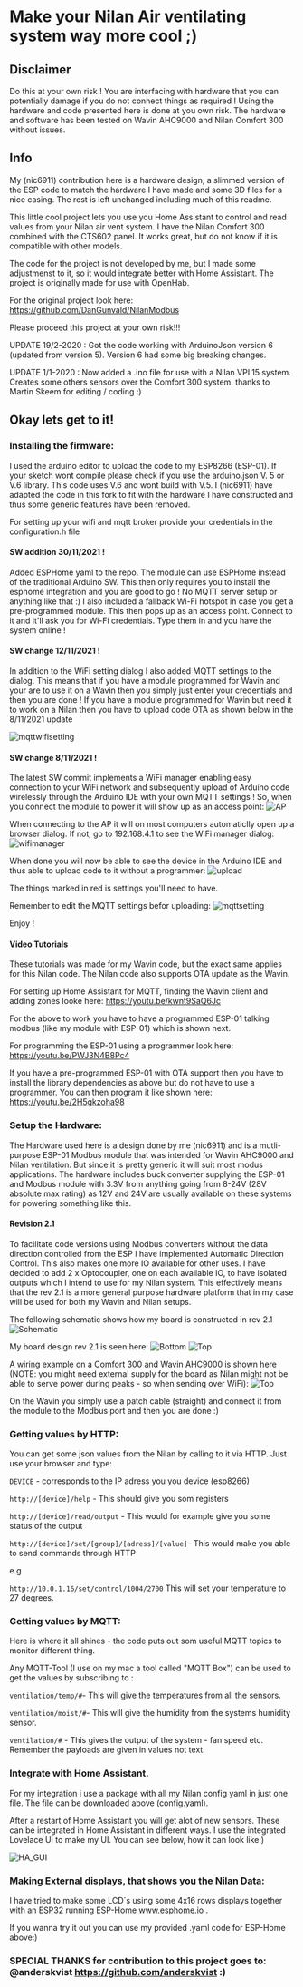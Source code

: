 # Make your Nilan Air ventilating system way more cool ;)

## Disclaimer
Do this at your own risk ! You are interfacing with hardware that you can potentially damage if you do not connect things as required !
Using the hardware and code presented here is done at you own risk. The hardware and software has been tested on Wavin AHC9000 and Nilan Comfort 300 without issues.

## Info

My (nic6911) contribution here is a hardware design, a slimmed version of the ESP code to match the hardware I have made and some 3D files for a nice casing.
The rest is left unchanged including much of this readme.


This little cool project lets you use you Home Assistant to control and read values from your Nilan air vent system. I have the Nilan Comfort 300 combined with the CTS602 panel. It works great, but do not know if it is compatible with other models.

The code for the project is not developed by me, but I made some adjustmenst to it, so it would integrate better with Home Assistant. The project is originally made for use with OpenHab.

For the original project look here: https://github.com/DanGunvald/NilanModbus

Please proceed this project at your own risk!!!

UPDATE 19/2-2020 : Got the code working with ArduinoJson version 6 (updated from version 5). Version 6 had some big breaking changes.

UPDATE 1/1-2020 : Now added a .ino file for use with a Nilan VPL15 system. Creates some others sensors over the Comfort 300 system. thanks to Martin Skeem for editing / coding :)

## Okay lets get to it!

### Installing the firmware:

I used the arduino editor to upload the code to my ESP8266 (ESP-01). If your sketch wont compile please check if you use the arduino.json V. 5 or V.6 library. This code uses V.6 and wont build with V.5. 
I (nic6911) have adapted the code in this fork to fit with the hardware I have constructed and thus some generic features have been removed.

For setting up your wifi and mqtt broker provide your credentials in the configuration.h file

#### SW addition 30/11/2021 !

Added ESPHome yaml to the repo. The module can use ESPHome instead of the traditional Arduino SW. This then only requires you to install the esphome integration and you are good to go ! No MQTT server setup or anything like that :)
I also included a fallback Wi-Fi hotspot in case you get a pre-programmed module. This then pops up as an access point. Connect to it and it'll ask you for Wi-Fi credentials. Type them in and you have the system online ! 

#### SW change 12/11/2021 !

In addition to the WiFi setting dialog I also added MQTT settings to the dialog. This means that if you have a module programmed for Wavin and your are to use it on a Wavin then you simply just enter your credentials and then you are done !
If you have a module programmed for Wavin but need it to work on a Nilan then you have to upload code OTA as shown below in the 8/11/2021 update 

![mqttwifisetting](/OTA/mqttwifisetting.PNG)

#### SW change 8/11/2021 !

The latest SW commit implements a WiFi manager enabling easy connection to your WiFi network and subsequently upload of Arduino code wirelessly through the Arduino IDE with your own MQTT settings ! 
So, when you connect the module to power it will show up as an access point:
![AP](/OTA/AP.png)

When connecting to the AP it will on most computers automaticlly open up a browser dialog. If not, go to 192.168.4.1 to see the WiFi manager dialog:
![wifimanager](/OTA/wifi_setting.png)

When done you will now be able to see the device in the Arduino IDE and thus able to upload code to it without a programmer:
![upload](/OTA/upload.png)

The things marked in red is settings you'll need to have.

Remember to edit the MQTT settings befor uploading:
![mqttsetting](/OTA/mqttsetting.png)

Enjoy !

#### Video Tutorials
These tutorials was made for my Wavin code, but the exact same applies for this Nilan code. The Nilan code also supports OTA update as the Wavin.

For setting up Home Assistant for MQTT, finding the Wavin client and adding zones looke here:
https://youtu.be/kwnt9SaQ6Jc

For the above to work you have to have a programmed ESP-01 talking modbus (like my module with ESP-01) which is shown next.

For programming the ESP-01 using a programmer look here:
https://youtu.be/PWJ3N4B8Pc4

If you have a pre-programmed ESP-01 with OTA support then you have to install the library dependencies as above but do not have to use a programmer. You can then program it like shown here:
https://youtu.be/2H5gkzoha98


### Setup the Hardware:

The Hardware used here is a design done by me (nic6911) and is a mutli-purpose ESP-01 Modbus module that was intended for Wavin AHC9000 and Nilan ventilation. But since it is pretty generic it will suit most modus applications.
The hardware includes buck converter supplying the ESP-01 and Modbus module with 3.3V from anything going from 8-24V (28V absolute max rating) as 12V and 24V are usually available on these systems for powering something like this.

#### Revision 2.1
To facilitate code versions using Modbus converters without the data direction controlled from the ESP I have implemented Automatic Direction Control. This also makes one more IO available for other uses.
I have decided to add 2 x Optocoupler, one on each available IO, to have isolated outputs which I intend to use for my Nilan system.
This effectively means that the rev 2.1 is a more general purpose hardware platform that in my case will be used for both my Wavin and Nilan setups.

The following schematic shows how my board is constructed in rev 2.1
![Schematic](/electronics/schematic.PNG)

My board design rev 2.1 is seen here:
![Bottom](/electronics/Bottom.PNG)
![Top](/electronics/Top.PNG)

A wiring example on a Comfort 300 and Wavin AHC9000 is shown here (NOTE: you might need external supply for the board as Nilan might not be able to serve power during peaks - so when sending over WiFi):
![Top](/electronics/Connections.png)

On the Wavin you simply use a patch cable (straight) and connect it from the module to the Modbus port and then you are done :)

### Getting values by HTTP:

You can get some json values from the Nilan by calling to it via HTTP. Just use your browser and type:

`DEVICE` - corresponds to the IP adress you you device (esp8266)

`http://[device]/help` - This should give you som registers

`http://[device]/read/output` - This would for example give you some status of the output

`http://[device]/set/[group]/[adress]/[value]`- This would make you able to send commands through HTTP 

e.g

`http://10.0.1.16/set/control/1004/2700` This will set your temperature to 27 degrees. 


### Getting values by MQTT:

Here is where it all shines - the code puts out som useful MQTT topics to monitor different thing.

Any MQTT-Tool (I use on my mac a tool called "MQTT Box") can be used to get the values by subscribing to :

`ventilation/temp/#`- This will give the temperatures from all the sensors.

`ventilation/moist/#`- This will give the humidity from the systems humidity sensor.

`ventilation/#` - This gives the output of the system - fan speed etc. Remember the payloads are given in values not text.

### Integrate with Home Assistant.

For my integration i use a package with all my Nilan config yaml in just one file. The file can be downloaded above (config.yaml).

After a restart of Home Assistant you will get alot of new sensors. These can be integrated in Home Assistant in different ways. I use the integrated Lovelace UI to make my UI. You can see below, how it can look like:)

![HA_GUI](https://github.com/jascdk/Nilan_Homeassistant/blob/master/Home%20Assistant/HA_GUI.png)

### Making External displays, that shows you the Nilan Data:

I have tried to make some LCD´s using some 4x16 rows displays together with an ESP32 running ESP-Home www.esphome.io .

If you wanna try it out you can use my provided .yaml code for ESP-Home above:)

### SPECIAL THANKS for contribution to this project goes to: @anderskvist https://github.com/anderskvist :)
















